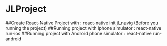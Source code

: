 # JLProject

##Create React-Native Project with : react-native init jl_navig (Before you running the project)
##Running project with Iphone simulator : react-native run-ios 
##Running project with Android phone simulator : react-native run-android
